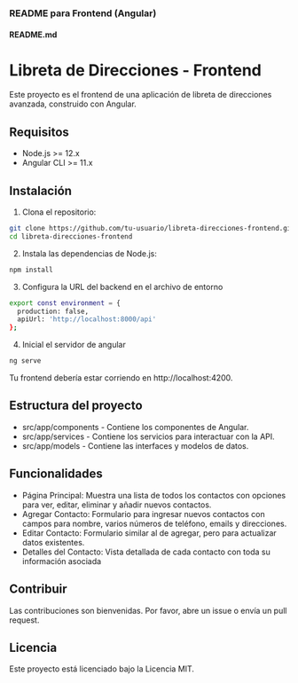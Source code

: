 ### README para Frontend (Angular)

#### README.md

# Libreta de Direcciones - Frontend

Este proyecto es el frontend de una aplicación de libreta de direcciones avanzada, construido con Angular.

## Requisitos

- Node.js >= 12.x
- Angular CLI >= 11.x

## Instalación

1. Clona el repositorio:

```bash
git clone https://github.com/tu-usuario/libreta-direcciones-frontend.git
cd libreta-direcciones-frontend
```
2. Instala las dependencias de Node.js:
```bash
npm install
```
3. Configura la URL del backend en el archivo de entorno
```bash
export const environment = {
  production: false,
  apiUrl: 'http://localhost:8000/api'
};
```
4. Inicial el servidor de angular
```bash
ng serve
```
Tu frontend debería estar corriendo en http://localhost:4200.

## Estructura del proyecto
- src/app/components - Contiene los componentes de Angular.
- src/app/services - Contiene los servicios para interactuar con la API.
- src/app/models - Contiene las interfaces y modelos de datos.

## Funcionalidades
- Página Principal: Muestra una lista de todos los contactos con opciones para ver, editar, eliminar y añadir nuevos contactos.
- Agregar Contacto: Formulario para ingresar nuevos contactos con campos para nombre, varios números de teléfono, emails y direcciones.
- Editar Contacto: Formulario similar al de agregar, pero para actualizar datos existentes.
- Detalles del Contacto: Vista detallada de cada contacto con toda su información asociada

## Contribuir
Las contribuciones son bienvenidas. Por favor, abre un issue o envía un pull request.

## Licencia
Este proyecto está licenciado bajo la Licencia MIT.
